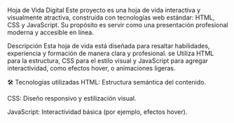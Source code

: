 Hoja de Vida Digital
Este proyecto es una hoja de vida interactiva y visualmente atractiva, construida con tecnologías web estándar: HTML, CSS y JavaScript. Su propósito es servir como una presentación profesional moderna y accesible en línea.

Descripción
Esta hoja de vida está diseñada para resaltar habilidades, experiencia y formación de manera clara y profesional. se Utiliza HTML para la estructura, CSS para el estilo visual y JavaScript para agregar interactividad, como efectos hover, o animaciones ligeras.

🛠️ Tecnologías utilizadas
HTML: Estructura semántica del contenido.

CSS: Diseño responsivo y estilización visual.

JavaScript: Interactividad básica (por ejemplo, efectos hover).

